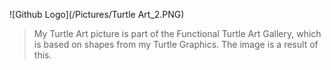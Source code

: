 ![Github Logo](/Pictures/Turtle Art_2.PNG)

> My Turtle Art picture is part of the Functional Turtle Art Gallery,
> which is based on shapes from my Turtle Graphics. The image is a result of this.